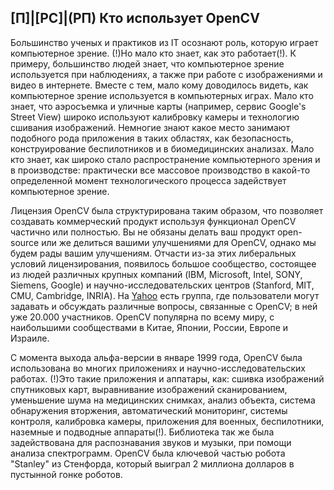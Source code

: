 ## [П]|[РС]|(РП) Кто использует OpenCV

Большинство ученых и практиков из IT осознают роль, которую играет компьютерное зрение. (!)Но мало кто знает, как это работает(!). К примеру, большинство людей знает, что компьютерное зрение используется при наблюдениях, а также при работе с изображениями и видео в интернете. Вместе с тем, мало кому доводилось видеть, как компьютерное зрение используется в компьютерных играх. Мало кто знает, что аэросъемка и уличные карты (например, сервис Google's Street View) широко используют калибровку камеры и технологию сшивания изображений. Немногие знают какое место занимают подобного рода приложения в таких областях, как безопасность, конструирование беспилотников и в биомедицинских анализах. Мало кто знает, как широко стало распространение компьютерного зрения и в производстве: практически все массовое производство в какой-то определенной момент технологического процесса задействует компьютерное зрение.

Лицензия OpenCV была структурирована таким образом, что позволяет создавать коммерческий продукт используя функционал OpenCV частично или полностью. Вы не обязаны делать ваш продукт open-source или же делиться вашими улучшениями для OpenCV, однако мы будем рады вашим улучшениям. Отчасти из-за этих либеральных условий лицензирования, появилось большое сообщество, состоящее из людей различных крупных компаний (IBM, Microsoft, Intel, SONY, Siemens, Google) и научно-исследовательских центров (Stanford, MIT, CMU, Cambridge, INRIA). На [Yahoo](http://groups.yahoo.com/group/OpenCV) есть группа, где пользователи могут задавать и обсуждать различные вопросы, связанные с OpenCV; в ней уже 20.000 участников. OpenCV популярна по всему миру, с наибольшими сообществами в Китае, Японии, России, Европе и Израиле.

С момента выхода альфа-версии в январе 1999 года, OpenCV была использована во многих приложениях и научно-исследовательских работах. (!)Это такие приложения и аппатары, как: сшивка изображений спутниковых карт, выравнивание изображений сканированием, уменьшение шума на медицинских снимках, анализ объекта, система обнаружения вторжения, автоматический мониторинг, системы контроля, калибровка камеры, приложения для военных, беспилотники, наземные и подводные аппараты(!). Библиотека так же была задействована для распознавания звуков и музыки, при помощи анализа спектрограмм. OpenCV была ключевой частью робота "Stanley" из Стенфорда, который выиграл 2 миллиона долларов в пустынной гонке роботов.

